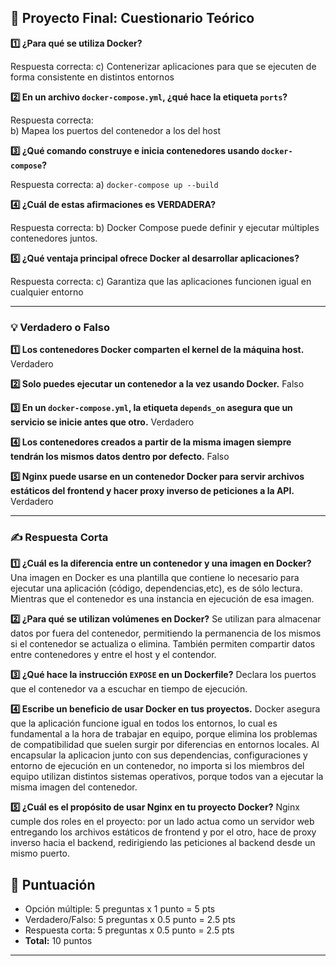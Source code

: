 ## 📝 Proyecto Final: Cuestionario Teórico

**1️⃣ ¿Para qué se utiliza Docker?**

Respuesta correcta: 
c) Contenerizar aplicaciones para que se ejecuten de forma consistente en distintos entornos  


**2️⃣ En un archivo `docker-compose.yml`, ¿qué hace la etiqueta `ports`?**

Respuesta correcta:   
b) Mapea los puertos del contenedor a los del host  


**3️⃣ ¿Qué comando construye e inicia contenedores usando `docker-compose`?**

Respuesta correcta:
a) `docker-compose up --build`  


**4️⃣ ¿Cuál de estas afirmaciones es VERDADERA?**

Respuesta correcta: 
b) Docker Compose puede definir y ejecutar múltiples contenedores juntos.  


**5️⃣ ¿Qué ventaja principal ofrece Docker al desarrollar aplicaciones?**

Respuesta correcta: 
c) Garantiza que las aplicaciones funcionen igual en cualquier entorno  

---

### **💡 Verdadero o Falso**

**1️⃣ Los contenedores Docker comparten el kernel de la máquina host.** 
 Verdadero

**2️⃣ Solo puedes ejecutar un contenedor a la vez usando Docker.** 
Falso

**3️⃣ En un `docker-compose.yml`, la etiqueta `depends_on` asegura que un servicio se inicie antes que otro.** 
Verdadero

**4️⃣ Los contenedores creados a partir de la misma imagen siempre tendrán los mismos datos dentro por defecto.** 
Falso

**5️⃣ Nginx puede usarse en un contenedor Docker para servir archivos estáticos del frontend y hacer proxy inverso de peticiones a la API.** 
Verdadero

---

### **✍️ Respuesta Corta**

**1️⃣ ¿Cuál es la diferencia entre un contenedor y una imagen en Docker?**
Una imagen en Docker es una plantilla que contiene lo necesario para ejecutar una aplicación (código, dependencias,etc), es de sólo lectura. 
Mientras que el contenedor es una instancia en ejecución de esa imagen.

**2️⃣ ¿Para qué se utilizan volúmenes en Docker?**
Se utilizan para almacenar datos por fuera del contenedor, permitiendo la permanencia de los mismos si el contenedor se actualiza o elimina. 
También permiten compartir datos entre contenedores y entre el host y el contendor. 

**3️⃣ ¿Qué hace la instrucción `EXPOSE` en un Dockerfile?**
Declara los puertos que el contenedor va a escuchar en tiempo de ejecución.

**4️⃣ Escribe un beneficio de usar Docker en tus proyectos.**
Docker asegura que la aplicación funcione igual en todos los entornos, lo cual es fundamental a la hora de trabajar en equipo, porque elimina los problemas de compatibilidad que suelen surgir por diferencias en entornos locales.
Al encapsular la aplicacion junto con sus dependencias, configuraciones y entorno de ejecución en un contenedor, no importa si los miembros del equipo utilizan distintos sistemas operativos, porque todos van a ejecutar la misma imagen del contenedor.  

**5️⃣ ¿Cuál es el propósito de usar Nginx en tu proyecto Docker?**
Nginx cumple dos roles en el proyecto: por un lado actua como un servidor web entregando los archivos estáticos de frontend y por el otro, hace de proxy inverso hacia el backend, redirigiendo las peticiones al backend desde un mismo puerto.

## 🏅 Puntuación

- Opción múltiple: 5 preguntas x 1 punto = 5 pts
- Verdadero/Falso: 5 preguntas x 0.5 punto = 2.5 pts
- Respuesta corta: 5 preguntas x 0.5 punto = 2.5 pts
- **Total:** 10 puntos

---
